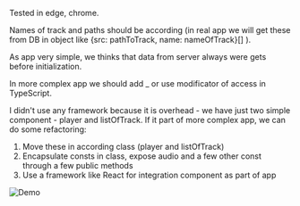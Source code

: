 Tested in edge, chrome.

Names of track and paths should be according (in real app we will get these from DB in object like {src: pathToTrack, name: nameOfTrack}[] ).

As app very simple, we thinks that data from server always were gets before initialization.

In more complex app we should add _ or use modificator of access in TypeScript.

I didn't use any framework because it is overhead - we have just two simple component - player and listOfTrack. 
If it part of more complex app, we can do some refactoring:

1. Move these in according class (player and listOfTrack)
2. Encapsulate consts in class, expose audio and a few other const through a few public methods
3. Use a framework like React for integration component as part of app

![Demo](assets/demo.gif)
